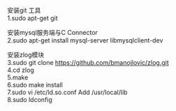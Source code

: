 安装git 工具 <br />
1.sudo apt-get git <br />

安装mysql服务端与C Connector <br />
2.sudo apt-get install mysql-server libmysqlclient-dev <br />

安装zlog模块 <br />
3.sudo git clone https://github.com/bmanojlovic/zlog.git <br />
4.cd zlog <br />
5.make  <br />
6.sudo make install    <br />
7.sudo vi /etc/ld.so.conf   Add  /usr/local/lib <br />
8.sudo ldconfig <br />

